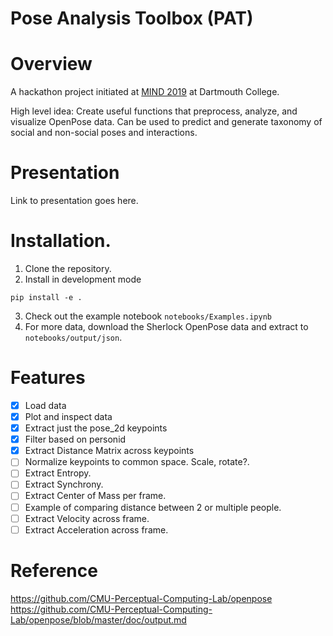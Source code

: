 # Pose Analysis Toolbox (PAT)

# Overview
A hackathon project initiated at [MIND 2019](http://mindsummerschool.org/) at Dartmouth College.

High level idea: Create useful functions that preprocess, analyze, and visualize OpenPose data. Can be used to predict and generate taxonomy of social and non-social poses and interactions.  

# Presentation
Link to presentation goes here.

# Installation.
1. Clone the repository.
2. Install in development mode
```
pip install -e .
```
3. Check out the example notebook `notebooks/Examples.ipynb`
4. For more data, download the Sherlock OpenPose data and extract to `notebooks/output/json`.

# Features
- [x] Load data
- [x] Plot and inspect data
- [x] Extract just the pose_2d keypoints
- [x] Filter based on personid
- [x] Extract Distance Matrix across keypoints
- [ ] Normalize keypoints to common space. Scale, rotate?.
- [ ] Extract Entropy.
- [ ] Extract Synchrony.
- [ ] Extract Center of Mass per frame.
- [ ] Example of comparing distance between 2 or multiple people.
- [ ] Extract Velocity across frame.
- [ ] Extract Acceleration across frame.

# Reference
https://github.com/CMU-Perceptual-Computing-Lab/openpose  
https://github.com/CMU-Perceptual-Computing-Lab/openpose/blob/master/doc/output.md
